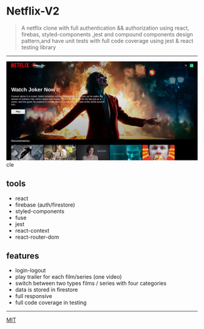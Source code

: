 # Netflix-V2

> A netflix clone with full authentication && authorization using react, firebas, styled-components ,jest and compound components design pattern,and have unit tests with full code coverage using jest & react testing library

[live]: https://netflix-ahmedmaher-v2.vercel.app/

<hr>

![Browse page](public/images/browse.png)cle
<br>

## tools

- react
- firebase (auth/firestore)
- styled-components
- fuse
- jest
- react-context
- react-router-dom

## features

- login-logout
- play trailer for each film/series (one video)
- switch between two types films / series with four categories
- data is stored in firestore
- full responsive
- full code coverage in testing

<hr>

[MIT](./LICENSE.md)
